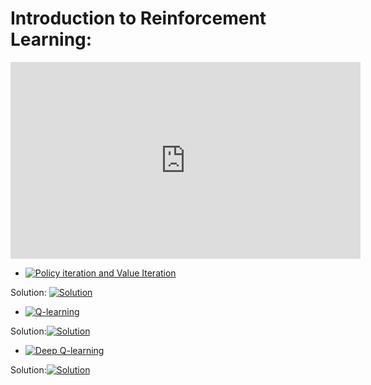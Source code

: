 # Introduction to Reinforcement Learning:

<iframe width="560" height="315" src="https://www.youtube.com/embed/p5UgZUqgrqQ" title="YouTube video player" frameborder="0" allow="accelerometer; autoplay; clipboard-write; encrypted-media; gyroscope; picture-in-picture" allowfullscreen></iframe>

<!-- Optional (last year course on Policy gradients methods):
<iframe width="560" height="315" src="https://www.youtube.com/embed/xadl6kfM5Bk" title="YouTube video player" frameborder="0" allow="accelerometer; autoplay; clipboard-write; encrypted-media; gyroscope; picture-in-picture" allowfullscreen></iframe>

*   [Slides Intro](https://drive.google.com/file/d/1ayuwg9HrAoaIX3RF9B3lDCTSfmVikmOj/view?usp=sharing)

*   [Slides Policy gradients](https://github.com/wikistat/AI-Frameworks/blob/master/slides/Introduction_DRL_PG.pdf)

**Practical sessions:** -->


<!-- *   [Policy iteration and Value Iteration](https://github.com/DavidBert/AI-Frameworks/blob/website/code/reinforcement_learning/frozen_lake.ipynb) -->

*   [![Policy iteration and Value Iteration](https://colab.research.google.com/assets/colab-badge.svg)](https://colab.research.google.com/github/DavidBert/AI-Frameworks/blob/website/code/reinforcement_learning/frozen_lake.ipynb)

Solution: [![Solution](https://colab.research.google.com/assets/colab-badge.svg)](https://colab.research.google.com/github/wikistat/AI-Frameworks/blob/website/code/reinforcement_learning/frozen_lake_solution.ipynb)

<!-- *   [Q-learning](https://github.com/DavidBert/AI-Frameworks/blob/website/code/reinforcement_learning/Taxi.ipynb) -->

*   [![Q-learning](https://colab.research.google.com/assets/colab-badge.svg)](https://colab.research.google.com/github/DavidBert/AI-Frameworks/blob/website/code/reinforcement_learning/Taxi.ipynb)

Solution:[![Solution](https://colab.research.google.com/assets/colab-badge.svg)](https://colab.research.google.com/github/wikistat/AI-Frameworks/blob/website/code/reinforcement_learning/Taxi_solution.ipynb)

<!-- *   [Deep Q-learning](https://github.com/DavidBert/AI-Frameworks/blob/website/code/reinforcement_learning/DQN.ipynb) -->

*   [![Deep Q-learning](https://colab.research.google.com/assets/colab-badge.svg)](https://colab.research.google.com/github/wikistat/AI-Frameworks/blob/website/code/reinforcement_learning/DQN.ipynb)

Solution:[![Solution](https://colab.research.google.com/assets/colab-badge.svg)](https://colab.research.google.com/github/wikistat/AI-Frameworks/blob/website/code/reinforcement_learning/DQN_solution.ipynb)

<!-- *   [Deep Q-learning](https://github.com/DavidBert/AI-Frameworks/blob/website/code/reinforcement_learning/DQN.ipynb)
[![Open In Colab](https://colab.research.google.com/assets/colab-badge.svg)](https://colab.research.google.com/github/DavidBert/AI-Frameworks/blob/website/code/reinforcement_learning/DQN.ipynb) -->